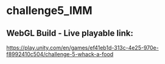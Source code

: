 # challenge5_IMM

## WebGL Build - Live playable link:

https://play.unity.com/en/games/ef41eb1d-313c-4e25-970e-f8992410c504/challenge-5-whack-a-food
